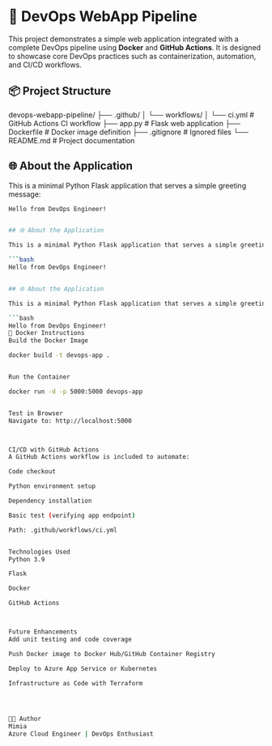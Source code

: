 # 🚀 DevOps WebApp Pipeline

This project demonstrates a simple web application integrated with a complete DevOps pipeline using **Docker** and **GitHub Actions**. It is designed to showcase core DevOps practices such as containerization, automation, and CI/CD workflows.

## 📦 Project Structure



devops-webapp-pipeline/
├── .github/
│ └── workflows/
│ └── ci.yml # GitHub Actions CI workflow
├── app.py # Flask web application
├── Dockerfile # Docker image definition
├── .gitignore # Ignored files
└── README.md # Project documentation


## 🌐 About the Application

This is a minimal Python Flask application that serves a simple greeting message:

```bash
Hello from DevOps Engineer!


## 🌐 About the Application

This is a minimal Python Flask application that serves a simple greeting message:

```bash
Hello from DevOps Engineer!


## 🌐 About the Application

This is a minimal Python Flask application that serves a simple greeting message:

```bash
Hello from DevOps Engineer!
🐳 Docker Instructions
Build the Docker Image

docker build -t devops-app .


Run the Container

docker run -d -p 5000:5000 devops-app


Test in Browser
Navigate to: http://localhost:5000



CI/CD with GitHub Actions
A GitHub Actions workflow is included to automate:

Code checkout

Python environment setup

Dependency installation

Basic test (verifying app endpoint)

Path: .github/workflows/ci.yml


Technologies Used
Python 3.9

Flask

Docker

GitHub Actions



Future Enhancements
Add unit testing and code coverage

Push Docker image to Docker Hub/GitHub Container Registry

Deploy to Azure App Service or Kubernetes

Infrastructure as Code with Terraform




🧑‍💻 Author
Mimia 
Azure Cloud Engineer | DevOps Enthusiast
